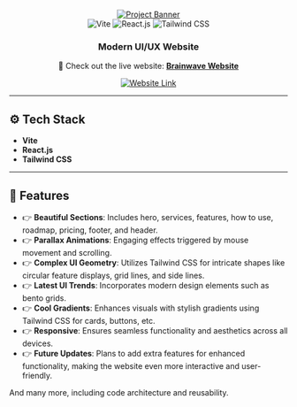 <div align="center">
  <br />
    <a href="https://youtu.be/B91wc5dCEBA" target="_blank">
      <img src="https://i.ibb.co/Kqdv8j1/Image-from.png" alt="Project Banner" style="max-width: 100%; height: auto;">
    </a>
  <br />

  <div>
    <img src="https://img.shields.io/badge/-Vite-black?style=for-the-badge&logoColor=white&logo=vite&color=646CFF" alt="Vite" />
    <img src="https://img.shields.io/badge/-React_JS-black?style=for-the-badge&logoColor=white&logo=react&color=61DAFB" alt="React.js" />
    <img src="https://img.shields.io/badge/-Tailwind_CSS-black?style=for-the-badge&logoColor=white&logo=tailwindcss&color=06B6D4" alt="Tailwind CSS" />
  </div>

  <h3 align="center">Modern UI/UX Website</h3>

  <p align="center">
    🚀 Check out the live website: <a href="https://brainwave-yogeshs-projects-4d56efd5.vercel.app/" target="_blank"><strong>Brainwave Website</strong></a>
  </p>

  <a href="https://brainwave-yogeshs-projects-4d56efd5.vercel.app/" target="_blank">
    <img src="https://img.shields.io/badge/Visit-Website-brightgreen?style=for-the-badge" alt="Website Link" />
  </a>
</div>

---

## ⚙️ Tech Stack

- **Vite**
- **React.js**
- **Tailwind CSS**

---

## 🔋 Features

- 👉 **Beautiful Sections**: Includes hero, services, features, how to use, roadmap, pricing, footer, and header.
- 👉 **Parallax Animations**: Engaging effects triggered by mouse movement and scrolling.
- 👉 **Complex UI Geometry**: Utilizes Tailwind CSS for intricate shapes like circular feature displays, grid lines, and side lines.
- 👉 **Latest UI Trends**: Incorporates modern design elements such as bento grids.
- 👉 **Cool Gradients**: Enhances visuals with stylish gradients using Tailwind CSS for cards, buttons, etc.
- 👉 **Responsive**: Ensures seamless functionality and aesthetics across all devices.
- 👉 **Future Updates**: Plans to add extra features for enhanced functionality, making the website even more interactive and user-friendly.

And many more, including code architecture and reusability.
